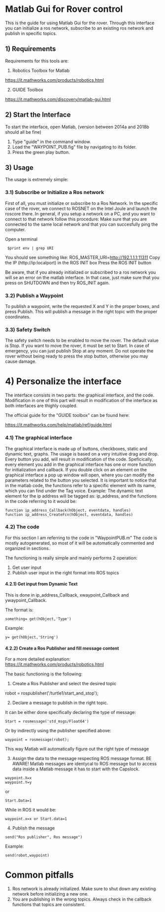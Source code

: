 # Matlab Gui for Rover control

This is the guide for using Matlab Gui for the rover.
Through this interface you can initialize a ros network, subscribe to an existing ros network and publish in specific topics.

##  1) Requirements

Requirements for this tools are:

1. Robotics Toolbox for Matlab

https://it.mathworks.com/products/robotics.html

2. GUIDE Toolbox

https://it.mathworks.com/discovery/matlab-gui.html

## 2) Start the Interface

To start the interface, open Matlab, (version between 2014a and 2018b should all be fine) 

1. Type "guide" in the command window.
2. Load the "WAYPOINT_PUB.fig" file by navigating to its folder.
3. Press the green play button.

## 3) Usage

The usage is extremely simple:

### 3.1) Subscribe or Initialize a Ros network

First of all, you must initialize or subscribe to a Ros Network.
In the specific case of the rover, we connect to ROSNET on the Intel Joule and launch the roscore there.
In general, if you setup a network on a PC, and you want to connect to that network follow this procedure:
Make sure that you are connected to the same local network and that you can succesfully ping the computer.

Open a terminal 
```
 $print env | grep URI
```
You should see something like: ROS_MASTER_URI=http://192.1.1.1:11311 
Copy the IP (http://ip:localport) in the ROS INIT box 
Press the ROS INIT button 

Be aware, that if you already initialized or subscribed to a ros network you will se an error on the matlab interface. In that case, just make sure that you press on SHUTDOWN and then try ROS_INIT again.

### 3.2) Publish a Waypoint

To publish a waypoint, write the requested X and Y in the proper boxes, and press Publish.
This will publish a message in the right topic with the proper coordinates.


### 3.3) Safety Switch

The safety switch needs to be enabled to move the rover. The default value is Stop. If you want to move the rover, it must be set to Start.
In case of emergency, you can just publish Stop at any moment.
Do not operate the rover without being ready to press the stop button, otherwise you may cause damage.

# 4) Personalize the interface

The interface consists in two parts: the graphical interface, and the code.
Modification in one of this part will result in modification of the interface as both interfaces are thighly coupled.

The official guide for the "GUIDE toolbox" can be found here: 

https://it.mathworks.com/help/matlab/ref/guide.html

### 4.1) The graphical interface

The graphical interface is made up of buttons, checkboxes, static and dynamic text, graphs.
The usage is based on a very intuitive drag and drop. 
Every button you add, will result in modification of the code. Speficically, every element you add in the graphical interface has one or more function for initialization and callback.
If you double click on an element on the graphical interface a pop up window will open, where you can modify the parameters related to the button you selected.
It is important to notice that in the matlab code, the functions refer to a specific element with its name, which you can find under the Tag voice.
Example:
The dynamic text element for the ip address will be tagged as: ip_address, and the functions in the code referring to it would be:
```
function ip_address_Callback(hObject, eventdata, handles)
function ip_address_CreateFcn(hObject, eventdata, handles)
```

### 4.2) The code 

For this section I am referring to the code in "WaypointPUB.m" 
The code is mostly autogenerated, so most of it will be automatically commented and organized in sections.

The functioning is really simple and mainly performs 2 operation: 
1. Get user input
2. Publish user input in the right format into ROS topics

#### 4.2.1) Get input from Dynamic Text

This is done in ip_address_Callback, xwaypoint_Callback and ywaypoint_Callback.

The format is:
```
something= get(hObject,'Type')
```
Example: 
```
y= get(hObject,'String')
```
#### 4.2.2) Create a Ros Publisher and fill message content

For a more detailed explanation: https://it.mathworks.com/products/robotics.html

The basic functioning is the following:

1. Create a Ros Publisher and select the desired topic

robot = rospublisher('/turtle1/start_and_stop');

2. Declare a message to publish in the right topic.

It can be either done specifically declaring the type of message:
```
Start = rosmessage('std_msgs/Float64')
```
Or by indirectly using the publisher specified above:
```
waypoint = rosmessage(robot);
```
This way Matlab will automatically figure out the right type of message

3. Assign the data to the message respecting ROS message format.
BE AWARE! Matlab messages are identycal to ROS message but to access data inside a Matlab message it has to start with the Capslock.

```
waypoint.X=x
waypoint.Y=y
```
or 
```
Start.Data=1
```
While in ROS it would be:
```
waypoint.x=x or Start.data=1
```

4. Publish the message
```
send("Ros publisher", Ros message")
```

Example:
```
send(robot,waypoint)
```

# Common pitfalls

1. Ros network is already initialized. Make sure to shut down any existing network before initializing a new one.
2. You are publishing in the wrong topics. Always check in the callback functions that topics are consistent.


